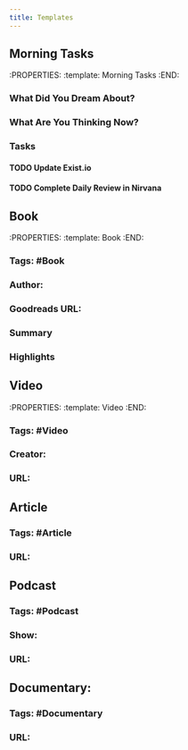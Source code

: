 ```yaml
---
title: Templates
---
```


## **Morning Tasks**
:PROPERTIES:
:template: Morning Tasks
:END:
### **What Did You Dream About?**
### **What Are You Thinking Now?**
### **Tasks**
#### TODO Update Exist.io
#### TODO Complete Daily Review in Nirvana
## **Book**
:PROPERTIES:
:template: Book
:END:
### **Tags**: #Book
### **Author**:
### **Goodreads URL**:
### **Summary**
### **Highlights**
## **Video**
:PROPERTIES:
:template: Video
:END:
### **Tags**: #Video
### **Creator**:
### **URL**:
## Article
### **Tags**: #Article
### **URL**:
## Podcast
### **Tags**: #Podcast
### **Show**:
### **URL**:
## **Documentary**:
### **Tags**: #Documentary
### **URL**:

